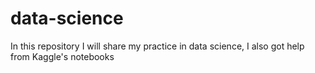 # data-science
In this repository I will share my practice  in data science, I also got help from Kaggle's notebooks
